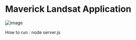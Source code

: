 # Maverick Landsat Application

![image](https://github.com/user-attachments/assets/e25d50a4-70be-4069-9653-7c63c3f37aab)

How to run :
node server.js
